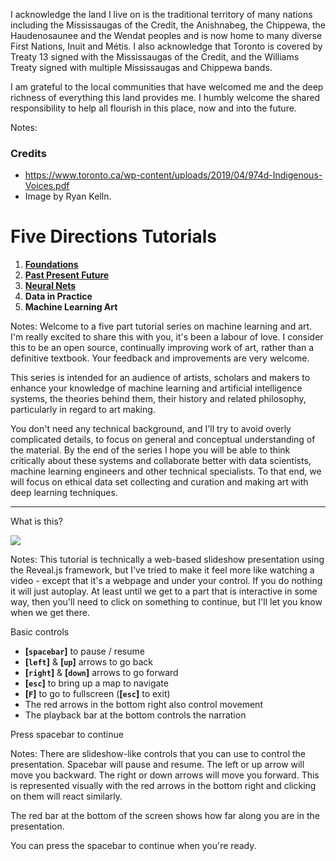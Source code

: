 <!-- .slide: data-audio-src="../audio/intro/acknowledgement.ogg" data-background-image="../images/Toronto.jpg" data-background-opacity="0.6" data-audio-advance="1000" -->
<div class="small tall">

I acknowledge the land I live on is the traditional territory of many nations
including the Mississaugas of the Credit, the Anishnabeg, the Chippewa, the
Haudenosaunee and the Wendat peoples and is now home to many diverse First
Nations, Inuit and Métis. I also acknowledge that Toronto is covered by Treaty 13 signed with the Mississaugas of the Credit, and the Williams Treaty signed with multiple Mississaugas and Chippewa bands.  

I am grateful to the local communities that have welcomed me and the deep richness of everything this land provides me. I humbly welcome the shared responsibility to help all flourish in this place, now and into the future. 

</div>

Notes:
### Credits
* https://www.toronto.ca/wp-content/uploads/2019/04/974d-Indigenous-Voices.pdf
* Image by Ryan Kelln.


<!-- .slide: data-audio-src="../audio/intro/01.ogg" data-background-video="../video/SunsetWavesMediumH264_Beachfront-B-roll.mp4" data-audio-advance="1500"-->
# Five Directions Tutorials <!-- .element: class="r-fit-text" -->

<div class="backdrop">

1. [**Foundations**](../foundations/) <!-- .element: class="lighten" -->
2. [**Past Present Future**](../past_present_future/) <!-- .element: class="lighten" -->
3. [**Neural Nets**](../neural_nets/) <!-- .element: class="lighten" -->
4. **Data in Practice**
5. **Machine Learning Art**

</div>

Notes:
Welcome to a five part tutorial series on machine learning and art. I'm really excited to share this with you, it's been a labour of love. I consider this to be an open source, continually improving work of art, rather than a definitive textbook. Your feedback and improvements are very welcome.

This series is intended for an audience of artists, scholars and makers to enhance your knowledge of machine learning and artificial intelligence systems, the theories behind them, their history and related philosophy, particularly in regard to art making.

You don't need any technical background, and I'll try to avoid overly complicated details, to focus on general and conceptual understanding of the material. By the end of the series I hope you will be able to think critically about these systems and collaborate better with data scientists, machine learning engineers and other technical specialists. To that end, we will focus on ethical data set collecting and curation and making art with deep learning techniques.

---
<!-- .slide: data-audio-src="../audio/intro/02.ogg" -->
What is this?

![](../images/reveal-white-text.svg)

Notes:
This tutorial is technically a web-based slideshow presentation using the Reveal.js framework, but I've tried to make it feel more like watching a video - except that it's a webpage and under your control. If you do nothing it will just autoplay. At least until we get to a part that is interactive in some way, then you'll need to click on something to continue, but I'll let you know when we get there.


<!-- .slide: data-audio-src="../audio/intro/03.ogg" -->
Basic controls

<div class="small">

* **[`spacebar`]** to pause / resume
* **[`left`]** & **[`up`]** arrows to go back
* **[`right`]** & **[`down`]** arrows to go forward
* **[`esc`]** to bring up a map to navigate
* **[`F`]** to go to fullscreen (**[`esc`]** to exit)
* The red arrows in the bottom right also control movement
* The playback bar at the bottom controls the narration
 
</div>

Press spacebar to continue <!-- .element: class="fragment glow" data-audio-advance="-1" -->

Notes:
There are slideshow-like controls that you can use to control the presentation. Spacebar will pause and resume. The left or up arrow will move you backward. The right or down arrows will move you forward. This is represented visually with the red arrows in the bottom right and clicking on them will react similarly.

The red bar at the bottom of the screen shows how far along you are in the presentation.

You can press the spacebar to continue when you're ready.